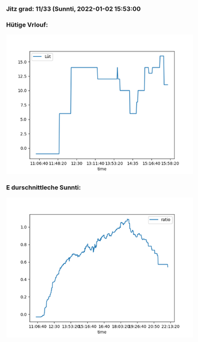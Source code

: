 ### Jitz grad: 11/33 (Sunnti, 2022-01-02 15:53:00

### Hütige Vrlouf:
![Graph](Today.png)

### E durschnittleche Sunnti:
![Graph](Sunnti.png)